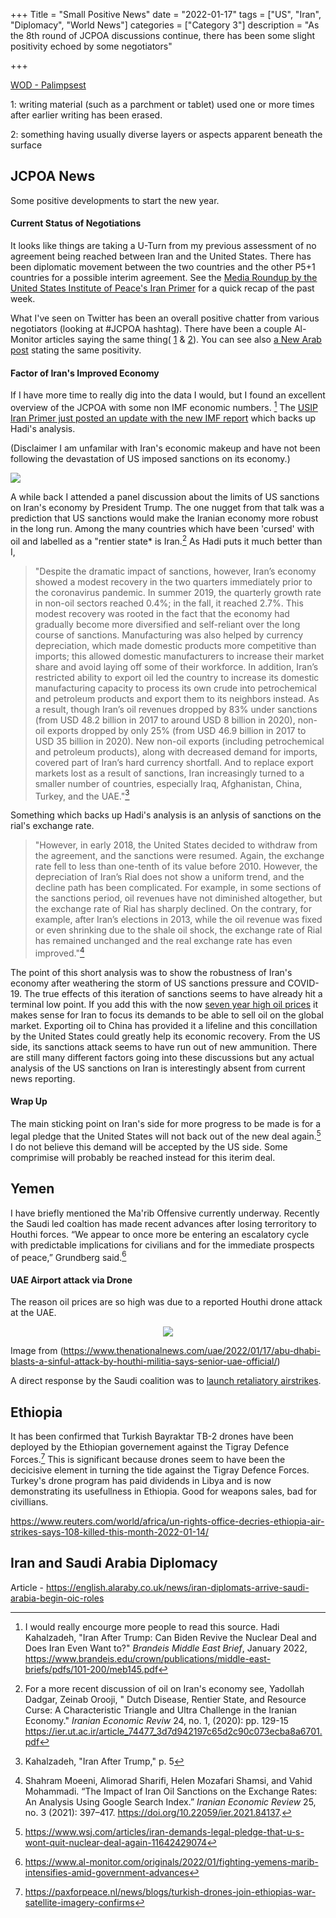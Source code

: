 +++
Title = "Small Positive News"
date = "2022-01-17"
tags = ["US", "Iran", "Diplomacy", "World News"]
categories = ["Category 3"]
description = "As the 8th round of JCPOA discussions continue, there has been some slight positivity echoed by some negotiators"

+++

[WOD - Palimpsest](https://www.merriam-webster.com/dictionary/palimpsest)

1: writing material (such as a parchment or tablet) used one or more times after earlier writing has been erased. 

2: something having usually diverse layers or aspects apparent beneath the surface

## JCPOA News

Some positive developments to start the new year. 

#### Current Status of Negotiations

It looks like things are taking a U-Turn from my previous assessment of no agreement being reached between Iran and the United States. There has been diplomatic movement between the two countries and the other P5+1 countries for a possible interim agreement. See the [Media Roundup by the United States Institute of Peace's Iran Primer](https://iranprimer.usip.org/blog/2022/jan/12/news-digest-week-january-10) for a quick recap of the past week. 

What I've seen on Twitter has been an overall positive chatter from various negotiators (looking at #JCPOA hashtag). There have been a couple Al-Monitor articles saying the same thing( [1](https://www.al-monitor.com/originals/2022/01/hints-progress-iran-nuclear-talks-time-running-out) & [2](https://www.al-monitor.com/originals/2022/01/iran-says-much-nuclear-deal-text-ready)). You can see also [a New Arab post](https://english.alaraby.co.uk/news/negotiators-head-home-iran-talks-hit-critical-stage) stating the same positivity. 

#### Factor of Iran's Improved Economy
If I have more time to really dig into the data I would, but I found an excellent overview of the JCPOA with some non IMF economic numbers. [^1] The [USIP Iran Primer just posted an update with the new IMF report](https://iranprimer.usip.org/blog/2022/jan/10/world-bank-irans-slow-recovery) which backs up Hadi's analysis. 

(Disclaimer I am unfamilar with Iran's economic makeup and have not been following the devastation of US imposed sanctions on its economy.)

![](https://pbs.twimg.com/media/FJGbNMdXoAAUfLd?format=jpg&name=medium)

A while back I attended a panel discussion about the limits of US sanctions on Iran's economy by President Trump. The one nugget from that talk was a prediction that US sanctions would make the Iranian economy more robust in the long run. Among the many countries which have been 'cursed'  with oil and labelled as a "rentier state* is Iran.[^2] As Hadi puts it much better than I, 

> "Despite the dramatic impact of sanctions, however, Iran’s economy showed a modest recovery in the two quarters immediately prior to the coronavirus pandemic. In summer 2019, the quarterly growth rate in non-oil sectors reached 0.4%; in the fall, it reached 2.7%. This modest recovery was rooted in the fact that the economy had gradually become more diversified and self-reliant over the long course of sanctions. Manufacturing was also helped by currency depreciation, which made domestic products more competitive than imports; this allowed domestic manufacturers to increase their market share and avoid laying off some of their workforce. In addition, Iran’s restricted ability to export oil led the country to increase its domestic manufacturing capacity to process its own crude into petrochemical and petroleum products and export them to its neighbors instead. As a result, though Iran’s oil revenues dropped by 83% under sanctions (from USD 48.2 billion in 2017 to around USD 8 billion in 2020), non-oil exports dropped by only 25% (from USD 46.9 billion in 2017 to USD 35 billion in 2020). New non-oil exports (including petrochemical and petroleum products), along with decreased demand for imports, covered part of Iran’s hard currency shortfall. And to replace export markets lost as a result of sanctions, Iran increasingly turned to a smaller number of countries, especially Iraq, Afghanistan, China, Turkey, and the UAE."[^3]



Something which backs up Hadi's analysis is an anlysis of sanctions on the rial's exchange rate.

> "However, in early 2018, the United States decided to withdraw from the agreement, and the sanctions were resumed. Again, the exchange rate fell to less than one-tenth of its value before 2010. However, the depreciation of Iran’s Rial does not show a uniform trend, and the decline path has been complicated. For example, in some sections of the sanctions period, oil revenues have not diminished altogether, but the exchange rate of Rial has sharply declined. On the contrary, for example, after Iran’s elections in 2013, while the oil revenue was fixed or even shrinking due to the shale oil shock, the exchange rate of Rial has remained unchanged and the real exchange rate has even improved."[^4]

The point of this short analysis was to show the robustness of Iran's economy after weathering the storm of US sanctions pressure and COVID-19. The true effects of this iteration of sanctions seems to have already hit a terminal low point. If you add this with the now [seven year high oil prices](https://www.reuters.com/business/energy/oil-rises-more-than-7-year-high-mideast-tensions-2022-01-18/) it makes sense for Iran to focus its demands to be able to sell oil on the global market. Exporting oil to China has provided it a lifeline and this concillation by the United States could greatly help its economic recovery. From the US side, its sanctions attack seems to have run out of new ammunition. There are still many different factors going into these discussions but any actual analysis of the US sanctions on Iran is interestingly absent from current news reporting.

#### Wrap Up

The main sticking point on Iran's side for more progress to be made is for a legal pledge that the United States will not back out of the new deal again.[^5] I do not believe this demand will be accepted by the US side. Some comprimise will probably be reached instead for this iterim deal.

## Yemen 

I have briefly mentioned the Ma'rib Offensive currently underway. Recently the Saudi led coaltion has made recent advances after losing terroritory to Houthi forces. “We appear to once more be entering an escalatory cycle with predictable implications for civilians and for the immediate prospects of peace,”  Grundberg said.[^6]

#### UAE Airport attack via Drone

The reason oil prices are so high was due to a reported Houthi drone attack at the UAE. 

<center><img src="https://pbs.twimg.com/media/FJW29YgVgAU4hFY?format=jpg&name=900x900" /> </center>

Image from (https://www.thenationalnews.com/uae/2022/01/17/abu-dhabi-blasts-a-sinful-attack-by-houthi-militia-says-senior-uae-official/)

A direct response by the Saudi coalition was to [launch retaliatory airstrikes](https://english.alaraby.co.uk/news/saudi-led-coalition-launches-strikes-against-yemen-rebels-media). 

## Ethiopia 

It has been confirmed that Turkish Bayraktar TB-2 drones have been deployed by the Ethiopian governement against the Tigray Defence Forces.[^7] This is significant because drones seem to have been the decicisive element in turning the tide against the Tigray Defence Forces. Turkey's drone program has paid dividends in Libya and is now demonstrating its usefullness in Ethiopia. Good for weapons sales, bad for civillians. 

https://www.reuters.com/world/africa/un-rights-office-decries-ethiopia-air-strikes-says-108-killed-this-month-2022-01-14/

## Iran and Saudi Arabia Diplomacy 

Article - https://english.alaraby.co.uk/news/iran-diplomats-arrive-saudi-arabia-begin-oic-roles



[^1]: I would really encourge more people to read this source. Hadi Kahalzadeh, "Iran After Trump: Can Biden Revive the Nuclear Deal and Does Iran Even Want to?" *Brandeis Middle East Brief*, January 2022,  https://www.brandeis.edu/crown/publications/middle-east-briefs/pdfs/101-200/meb145.pdf
[^2]: For a more recent discussion of oil on Iran's economy see, Yadollah Dadgar, Zeinab Orooji, " Dutch Disease, Rentier State, and Resource Curse: A Characteristic Triangle and Ultra Challenge in the Iranian Economy." *Iranian Economic Reviw* 24, no. 1, (2020): pp. 129-15 https://ier.ut.ac.ir/article_74477_3d7d942197c65d2c90c073ecba8a6701.pdf
[^3]: Kahalzadeh, "Iran After Trump," p. 5
[^4]: Shahram Moeeni, Alimorad Sharifi, Helen Mozafari Shamsi, and Vahid Mohammadi. “The Impact of Iran Oil Sanctions on the Exchange Rates: An Analysis Using Google Search Index.” *Iranian Economic Review* 25, no. 3 (2021): 397–417. https://doi.org/10.22059/ier.2021.84137.
[^5]: https://www.wsj.com/articles/iran-demands-legal-pledge-that-u-s-wont-quit-nuclear-deal-again-11642429074
[^6]:https://www.al-monitor.com/originals/2022/01/fighting-yemens-marib-intensifies-amid-government-advances
[^7]:https://paxforpeace.nl/news/blogs/turkish-drones-join-ethiopias-war-satellite-imagery-confirms